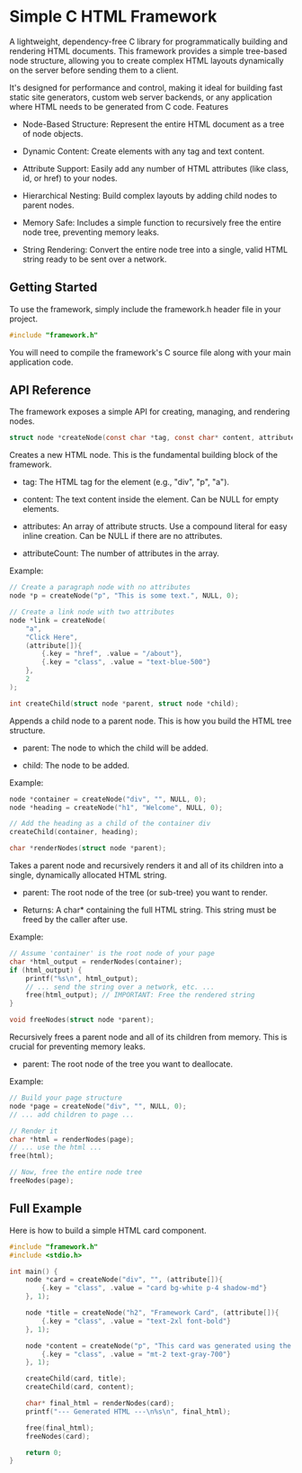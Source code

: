 # Simple C HTML Framework

A lightweight, dependency-free C library for programmatically building and rendering HTML documents. This framework provides a simple tree-based node structure, allowing you to create complex HTML layouts dynamically on the server before sending them to a client.

It's designed for performance and control, making it ideal for building fast static site generators, custom web server backends, or any application where HTML needs to be generated from C code.
Features

- Node-Based Structure: Represent the entire HTML document as a tree of node objects.

- Dynamic Content: Create elements with any tag and text content.

- Attribute Support: Easily add any number of HTML attributes (like class, id, or href) to your nodes.

- Hierarchical Nesting: Build complex layouts by adding child nodes to parent nodes.

- Memory Safe: Includes a simple function to recursively free the entire node tree, preventing memory leaks.

- String Rendering: Convert the entire node tree into a single, valid HTML string ready to be sent over a network.

## Getting Started

To use the framework, simply include the framework.h header file in your project.

```c
#include "framework.h"
```
You will need to compile the framework's C source file along with your main application code.

## API Reference

The framework exposes a simple API for creating, managing, and rendering nodes.
```c
struct node *createNode(const char *tag, const char* content, attribute *attributes, int attributeCount);
```
Creates a new HTML node. This is the fundamental building block of the framework.

- tag: The HTML tag for the element (e.g., "div", "p", "a").

- content: The text content inside the element. Can be NULL for empty elements.

- attributes: An array of attribute structs. Use a compound literal for easy inline creation. Can be NULL if there are no attributes.

- attributeCount: The number of attributes in the array.

Example:

```c
// Create a paragraph node with no attributes
node *p = createNode("p", "This is some text.", NULL, 0);

// Create a link node with two attributes
node *link = createNode(
    "a",
    "Click Here",
    (attribute[]){
        {.key = "href", .value = "/about"},
        {.key = "class", .value = "text-blue-500"}
    },
    2
);
```
```c
int createChild(struct node *parent, struct node *child);
```

Appends a child node to a parent node. This is how you build the HTML tree structure.

- parent: The node to which the child will be added.

- child: The node to be added.

Example:

```c
node *container = createNode("div", "", NULL, 0);
node *heading = createNode("h1", "Welcome", NULL, 0);

// Add the heading as a child of the container div
createChild(container, heading);
```
```c
char *renderNodes(struct node *parent);
```
Takes a parent node and recursively renders it and all of its children into a single, dynamically allocated HTML string.

- parent: The root node of the tree (or sub-tree) you want to render.

- Returns: A char* containing the full HTML string. This string must be freed by the caller after use.

Example:

```c
// Assume 'container' is the root node of your page
char *html_output = renderNodes(container);
if (html_output) {
    printf("%s\n", html_output);
    // ... send the string over a network, etc. ...
    free(html_output); // IMPORTANT: Free the rendered string
}
```
```c
void freeNodes(struct node *parent);
```
Recursively frees a parent node and all of its children from memory. This is crucial for preventing memory leaks.

- parent: The root node of the tree you want to deallocate.

Example:

```c
// Build your page structure
node *page = createNode("div", "", NULL, 0);
// ... add children to page ...

// Render it
char *html = renderNodes(page);
// ... use the html ...
free(html);

// Now, free the entire node tree
freeNodes(page);
```
## Full Example

Here is how to build a simple HTML card component.

```c
#include "framework.h"
#include <stdio.h>

int main() {
    node *card = createNode("div", "", (attribute[]){
        {.key = "class", .value = "card bg-white p-4 shadow-md"}
    }, 1);

    node *title = createNode("h2", "Framework Card", (attribute[]){
        {.key = "class", .value = "text-2xl font-bold"}
    }, 1);

    node *content = createNode("p", "This card was generated using the C HTML framework.", (attribute[]){
        {.key = "class", .value = "mt-2 text-gray-700"}
    }, 1);

    createChild(card, title);
    createChild(card, content);

    char* final_html = renderNodes(card);
    printf("--- Generated HTML ---\n%s\n", final_html);

    free(final_html);
    freeNodes(card);

    return 0;
}
```
